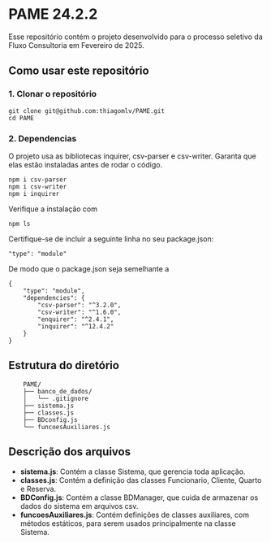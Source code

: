 # PAME 24.2.2

Esse repositório contém o projeto desenvolvido para o processo seletivo da Fluxo Consultoria em Fevereiro de 2025.

## Como usar este repositório

### 1. Clonar o repositório

    git clone git@github.com:thiagomlv/PAME.git
    cd PAME

### 2. Dependencias

O projeto usa as bibliotecas inquirer, csv-parser e csv-writer. Garanta que elas estão instaladas antes de rodar o código.

    npm i csv-parser
    npm i csv-writer
    npm i inquirer

Verifique a instalação com

    npm ls

Certifique-se de incluir a seguinte linha no seu package.json:

    "type": "module"

De modo que o package.json seja semelhante a

    {
        "type": "module",
        "dependencies": {
            "csv-parser": "^3.2.0",
            "csv-writer": "^1.6.0",
            "enquirer": "^2.4.1",
            "inquirer": "^12.4.2"
        }
    }


## Estrutura do diretório

```
    PAME/
    ├── banco_de_dados/
    │   └── .gitignore
    ├── sistema.js
    ├── classes.js
    ├── BDconfig.js
    └── funcoesAuxiliares.js

```

## Descrição dos arquivos

- **sistema.js**:  Contém a classe Sistema, que gerencia toda aplicação.
- **classes.js**: Contém a definição das classes Funcionario, Cliente, Quarto e Reserva.
- **BDConfig.js**: Contém a classe BDManager, que cuida de armazenar os dados do sistema em arquivos csv.
- **funcoesAuxiliares.js**: Contém definições de classes auxiliares, com métodos estáticos, para serem usados principalmente na classe Sistema.

